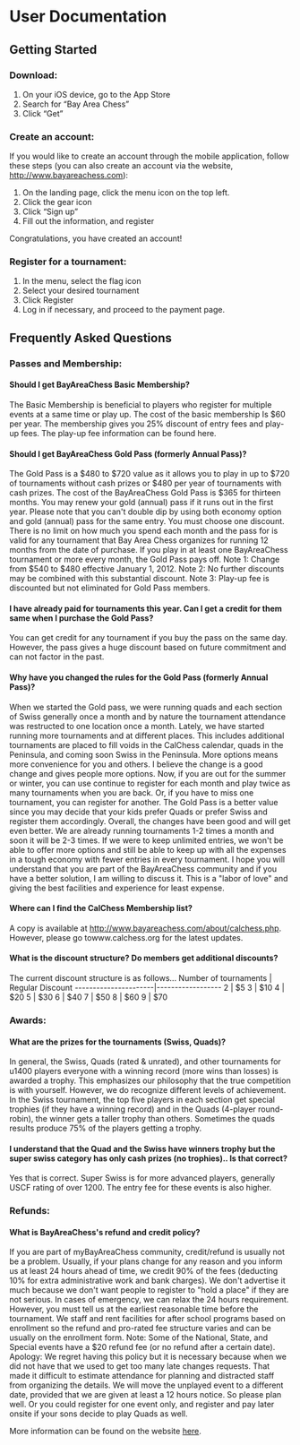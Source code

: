 # User Documentation

## Getting Started

### Download: 

1. On your iOS device, go to the App Store
2. Search for “Bay Area Chess”
3. Click “Get”

### Create an account:

If you would like to create an account through the mobile application, follow these steps (you can also create an account via the website, http://www.bayareachess.com):

1. On the landing page, click the menu icon on the top left.
2. Click the gear icon
3. Click “Sign up”
4. Fill out the information, and register

Congratulations, you have created an account!

### Register for a tournament:

1. In the menu, select the flag icon
2. Select your desired tournament
3. Click Register
4. Log in if necessary, and proceed to the payment page.

## Frequently Asked Questions

### Passes and Membership:

#### Should I get BayAreaChess Basic Membership?

The Basic Membership is beneficial to players who register for multiple events at a same time or play up. The cost of the basic membership Is $60 per year.
The membership gives you 25% discount of entry fees and play-up fees. The play-up fee information can be found here.

#### Should I get BayAreaChess Gold Pass (formerly Annual Pass)?

The Gold Pass is a $480 to $720 value as it allows you to play in up to $720 of tournaments without cash prizes or $480 per year of tournaments with cash prizes. The cost of the BayAreaChess Gold Pass is $365 for thirteen months. You may renew your gold (annual) pass if it runs out in the first year. Please note that you can't double dip by using both economy option and gold (annual) pass for the same entry. You must choose one discount. There is no limit on how much you spend each month and the pass for is valid for any tournament that Bay Area Chess organizes for running 12 months from the date of purchase. If you play in at least one BayAreaChess tournament or more every month, the Gold Pass pays off. 
Note 1: Change from $540 to $480 effective January 1, 2012. 
Note 2: No further discounts may be combined with this substantial discount. 
Note 3: Play-up fee is discounted but not eliminated for Gold Pass members.

#### I have already paid for tournaments this year. Can I get a credit for them same when I purchase the Gold Pass?

You can get credit for any tournament if you buy the pass on the same day. However, the pass gives a huge discount based on future commitment and can not factor in the past.

#### Why have you changed the rules for the Gold Pass (formerly Annual Pass)?

When we started the Gold pass, we were running quads and each section of Swiss generally once a month and by nature the tournament attendance was restructed to one location once a month. Lately, we have started running more tournaments and at different places. This includes additional tournaments are placed to fill voids in the CalChess calendar, quads in the Peninsula, and coming soon Swiss in the Peninsula. More options means more convenience for you and others. I believe the change is a good change and gives people more options. Now, if you are out for the summer or winter, you can use continue to register for each month and play twice as many tournaments when you are back. Or, if you have to miss one tournament, you can register for another.
The Gold Pass is a better value since you may decide that your kids prefer Quads or prefer Swiss and register them accordingly. Overall, the changes have been good and will get even better. We are already running tournaments 1-2 times a month and soon it will be 2-3 times. If we were to keep unlimited entries, we won't be able to offer more options and still be able to keep up with all the expenses in a tough economy with fewer entries in every tournament. I hope you will understand that you are part of the BayAreaChess community and if you have a better solution, I am willing to discuss it. This is a "labor of love" and giving the best facilities and experience for least expense.

#### Where can I find the CalChess Membership list?

A copy is available at http://www.bayareachess.com/about/calchess.php. However, please go towww.calchess.org for the latest updates.

#### What is the discount structure? Do members get additional discounts?

The current discount structure is as follows... 
Number of tournaments | Regular Discount
----------------------|------------------
2 | $5
3 | $10
4 | $20
5 | $30
6 | $40
7 | $50
8 | $60
9 | $70

### Awards:

#### What are the prizes for the tournaments (Swiss, Quads)?

In general, the Swiss, Quads (rated & unrated), and other tournaments for u1400 players everyone with a winning record (more wins than losses) is awarded a trophy. This emphasizes our philosophy that the true competition is with yourself.
However, we do recognize different levels of achievement. In the Swiss tournament, the top five players in each section get special trophies (if they have a winning record) and in the Quads (4-player round-robin), the winner gets a taller trophy than others. Sometimes the quads results produce 75% of the players getting a trophy.

#### I understand that the Quad and the Swiss have winners trophy but the super swiss category has only cash prizes (no trophies).. Is that correct?

Yes that is correct. Super Swiss is for more advanced players, generally USCF rating of over 1200. The entry fee for these events is also higher.

### Refunds:

#### What is BayAreaChess's refund and credit policy?

If you are part of myBayAreaChess community, credit/refund is usually not be a problem. Usually, if your plans change for any reason and you inform us at least 24 hours ahead of time, we credit 90% of the fees (deducting 10% for extra administrative work and bank charges). 
We don't advertise it much because we don't want people to register to "hold a place" if they are not serious. 
In cases of emergency, we can relax the 24 hours requirement. However, you must tell us at the earliest reasonable time before the tournament. 
We staff and rent facilities for after school programs based on enrollment so the refund and pro-rated fee structure varies and can be usually on the enrollment form. 
Note: Some of the National, State, and Special events have a $20 refund fee (or no refund after a certain date).
Apology: We regret having this policy but it is necessary because when we did not have that we used to get too many late changes requests. That made it difficult to estimate attendance for planning and distracted staff from organizing the details.
We will move the unplayed event to a different date, provided that we are given at least a 12 hours notice. So please plan well. Or you could register for one event only, and register and pay later onsite if your sons decide to play Quads as well.

More information can be found on the website [here](http://www.bayareachess.com/general-info/faq/).